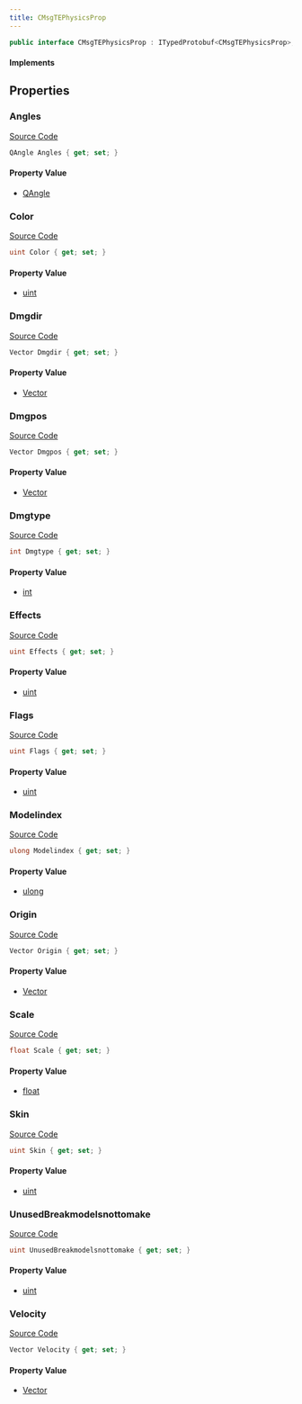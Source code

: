 ```yaml
---
title: CMsgTEPhysicsProp
---
```


```csharp
public interface CMsgTEPhysicsProp : ITypedProtobuf<CMsgTEPhysicsProp>, INativeHandle, INetMessage<CMsgTEPhysicsProp>, IDisposable
```

#### Implements

## Properties

### Angles

[Source Code](https://github.com/swiftly-solution/swiftlys2/blob/beta/managed/src/SwiftlyS2.Generated/Protobufs/Interfaces/CMsgTEPhysicsProp.cs#L24)

```csharp
QAngle Angles { get; set; }
```

#### Property Value

- [QAngle](/docs/api/shared/natives/qangle)

### Color

[Source Code](https://github.com/swiftly-solution/swiftlys2/blob/beta/managed/src/SwiftlyS2.Generated/Protobufs/Interfaces/CMsgTEPhysicsProp.cs#L36)

```csharp
uint Color { get; set; }
```

#### Property Value

- [uint](https://learn.microsoft.com/dotnet/api/system.uint32)

### Dmgdir

[Source Code](https://github.com/swiftly-solution/swiftlys2/blob/beta/managed/src/SwiftlyS2.Generated/Protobufs/Interfaces/CMsgTEPhysicsProp.cs#L51)

```csharp
Vector Dmgdir { get; set; }
```

#### Property Value

- [Vector](/docs/api/shared/natives/vector)

### Dmgpos

[Source Code](https://github.com/swiftly-solution/swiftlys2/blob/beta/managed/src/SwiftlyS2.Generated/Protobufs/Interfaces/CMsgTEPhysicsProp.cs#L48)

```csharp
Vector Dmgpos { get; set; }
```

#### Property Value

- [Vector](/docs/api/shared/natives/vector)

### Dmgtype

[Source Code](https://github.com/swiftly-solution/swiftlys2/blob/beta/managed/src/SwiftlyS2.Generated/Protobufs/Interfaces/CMsgTEPhysicsProp.cs#L54)

```csharp
int Dmgtype { get; set; }
```

#### Property Value

- [int](https://learn.microsoft.com/dotnet/api/system.int32)

### Effects

[Source Code](https://github.com/swiftly-solution/swiftlys2/blob/beta/managed/src/SwiftlyS2.Generated/Protobufs/Interfaces/CMsgTEPhysicsProp.cs#L33)

```csharp
uint Effects { get; set; }
```

#### Property Value

- [uint](https://learn.microsoft.com/dotnet/api/system.uint32)

### Flags

[Source Code](https://github.com/swiftly-solution/swiftlys2/blob/beta/managed/src/SwiftlyS2.Generated/Protobufs/Interfaces/CMsgTEPhysicsProp.cs#L30)

```csharp
uint Flags { get; set; }
```

#### Property Value

- [uint](https://learn.microsoft.com/dotnet/api/system.uint32)

### Modelindex

[Source Code](https://github.com/swiftly-solution/swiftlys2/blob/beta/managed/src/SwiftlyS2.Generated/Protobufs/Interfaces/CMsgTEPhysicsProp.cs#L39)

```csharp
ulong Modelindex { get; set; }
```

#### Property Value

- [ulong](https://learn.microsoft.com/dotnet/api/system.uint64)

### Origin

[Source Code](https://github.com/swiftly-solution/swiftlys2/blob/beta/managed/src/SwiftlyS2.Generated/Protobufs/Interfaces/CMsgTEPhysicsProp.cs#L18)

```csharp
Vector Origin { get; set; }
```

#### Property Value

- [Vector](/docs/api/shared/natives/vector)

### Scale

[Source Code](https://github.com/swiftly-solution/swiftlys2/blob/beta/managed/src/SwiftlyS2.Generated/Protobufs/Interfaces/CMsgTEPhysicsProp.cs#L45)

```csharp
float Scale { get; set; }
```

#### Property Value

- [float](https://learn.microsoft.com/dotnet/api/system.single)

### Skin

[Source Code](https://github.com/swiftly-solution/swiftlys2/blob/beta/managed/src/SwiftlyS2.Generated/Protobufs/Interfaces/CMsgTEPhysicsProp.cs#L27)

```csharp
uint Skin { get; set; }
```

#### Property Value

- [uint](https://learn.microsoft.com/dotnet/api/system.uint32)

### UnusedBreakmodelsnottomake

[Source Code](https://github.com/swiftly-solution/swiftlys2/blob/beta/managed/src/SwiftlyS2.Generated/Protobufs/Interfaces/CMsgTEPhysicsProp.cs#L42)

```csharp
uint UnusedBreakmodelsnottomake { get; set; }
```

#### Property Value

- [uint](https://learn.microsoft.com/dotnet/api/system.uint32)

### Velocity

[Source Code](https://github.com/swiftly-solution/swiftlys2/blob/beta/managed/src/SwiftlyS2.Generated/Protobufs/Interfaces/CMsgTEPhysicsProp.cs#L21)

```csharp
Vector Velocity { get; set; }
```

#### Property Value

- [Vector](/docs/api/shared/natives/vector)

